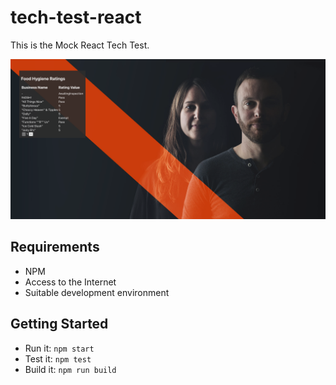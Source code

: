 # tech-test-react

This is the Mock React Tech Test.

![Preview of Frontend](preview.png)

## Requirements

- NPM
- Access to the Internet
- Suitable development environment

## Getting Started

- Run it: `npm start`
- Test it: `npm test`
- Build it: `npm run build`
